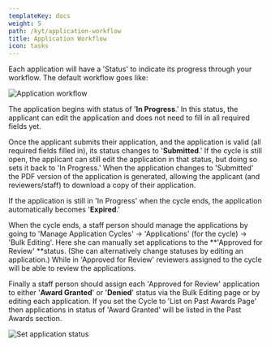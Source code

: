 ```yaml
---
templateKey: docs
weight: 5
path: /kyt/application-workflow
title: Application Workflow
icon: tasks
---
```

Each application will have a 'Status' to indicate its progress through your workflow. The default workflow goes like:

![Application workflow](/img/sm8gmqdrhfjmm_jo75xjd9a.png)

The application begins with status of '**In Progress**.' In this status, the applicant can edit the application and does not need to fill in all required fields yet.

Once the applicant submits their application, and the application is valid (all required fields filled in), its status changes to '**Submitted**.' If the cycle is still open, the applicant can still edit the application in that status, but doing so sets it back to 'In Progress.' When the application changes to 'Submitted' the PDF version of the application is generated, allowing the applicant (and reviewers/staff) to download a copy of their application.

If the application is still in 'In Progress' when the cycle ends, the application automatically becomes '**Expired**.'

When the cycle ends, a staff person should manage the applications by going to 'Manage Application Cycles' -> 'Applications' (for the cycle) -> 'Bulk Editing'. Here she can manually set applications to the **'Approved for Review' **status. (She can alternatively change statuses by editing an application.) While in 'Approved for Review' reviewers assigned to the cycle will be able to review the applications.

Finally a staff person should assign each 'Approved for Review' application to either '**Award Granted**' or '**Denied**' status via the Bulk Editing page or by editing each application. If you set the Cycle to 'List on Past Awards Page' then applications in status of 'Award Granted' will be listed in the Past Awards section.

![Set application status](/img/screen-shot-2017-10-12-at-4.56.54-pm.png)
